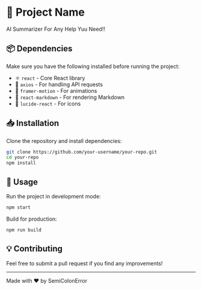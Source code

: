 # 🚀 Project Name

AI Summarizer For Any Help Yuu Need!!
## 📦 Dependencies

Make sure you have the following installed before running the project:

- ⚛️ `react` - Core React library
- 🚀 `axios` - For handling API requests
- 🎨 `framer-motion` - For animations
- 📝 `react-markdown` - For rendering Markdown
- 🌟 `lucide-react` - For icons

## 📥 Installation

Clone the repository and install dependencies:

```bash
git clone https://github.com/your-username/your-repo.git
cd your-repo
npm install
```

## 🚀 Usage

Run the project in development mode:

```bash
npm start
```

Build for production:

```bash
npm run build
```

## 💡 Contributing

Feel free to submit a pull request if you find any improvements!


---

Made with ❤️ by SemiColonError

